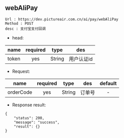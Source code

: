 

webAliPay
---

```
Url : https://dev.pictureair.com.cn/ai/pay/webAliPay
Method : POST 
desc : 支付宝支付回调
```

* head:

|name|required|type|des|
| ------------- |:-------------:|:-------------:|:---------------------------------------:|
| token | yes | String | 用户认证id | 

* Request:

|name|required|type|des|default|
| ------------- |:-------------:|:-------------:|:---------------------------------------:|:-------------:|
| orderCode | yes | String | 订单号 | - |

* Response result:
```
{
    "status": 200,
    "message": "success",
    "result": {}
}
```
